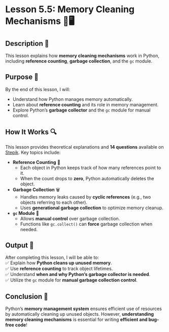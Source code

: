 # Lesson 5.5: Memory Cleaning Mechanisms 🧹🖥️

## Description 📝

This lesson explains how **memory cleaning mechanisms** work in Python, including **reference counting**, **garbage collection**, and the `gc` module.

## Purpose 🎯

By the end of this lesson, I will:

-   Understand how Python manages memory automatically.
-   Learn about **reference counting** and its role in memory management.
-   Explore Python’s **garbage collector** and the `gc` module for manual control.

## How It Works 🔍

This lesson provides theoretical explanations and **14 questions** available on [Stepik](https://stepik.org/lesson/624149/step/1?unit=619837). Key topics include:

-   **Reference Counting** 🧮
    -   Each object in Python keeps track of how many references point to it.
    -   When the count drops to **zero**, Python automatically deletes the object.
-   **Garbage Collection** 🗑️
    -   Handles memory leaks caused by **cyclic references** (e.g., two objects referring to each other).
    -   Uses **generational garbage collection** to optimize memory cleanup.
-   **`gc` Module** 🔧
    -   Allows **manual control** over garbage collection.
    -   Functions like `gc.collect()` can **force** garbage collection when needed.

## Output 📜

After completing this lesson, I will be able to:  
✅ Explain how **Python cleans up unused memory**.  
✅ Use **reference counting** to track object lifetimes.  
✅ Understand **when and why Python’s garbage collector is needed**.  
✅ Utilize the `gc` module for **manual garbage collection control**.

## Conclusion 🚀

Python’s **memory management system** ensures efficient use of resources by automatically cleaning up unused objects. However, **understanding memory cleaning mechanisms** is essential for writing **efficient and bug-free code**!
